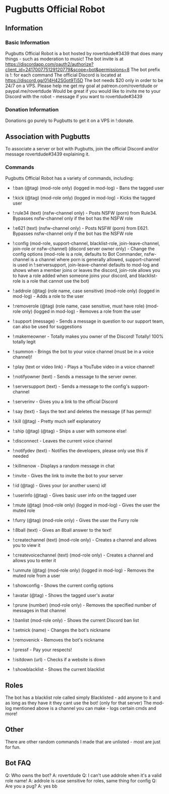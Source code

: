 # Pugbutts Official Robot
## Information

### Basic Information
Pugbutts Official Robot is a bot hosted by rovertdude#3439 that does many things - such as moderation to music!
The bot invite is at https://discordapp.com/oauth2/authorize?client_id=241700775129120779&scope=bot&permissions=8
The bot prefix is !: for each command
The official Discord is located at https://discord.gg/014H42SGot9Ti5D
The bot needs $20 only in order to be 24/7 on a VPS. Please help me get my goal at patreon.com/rovertdude or paypal.me/rovertdude
Would be great if you would like to invite me to your Discord with the robot - message if you want to rovertdude#3439

### Donation Information
Donations go purely to Pugbutts to get it on a VPS in !:donate.

## Association with Pugbutts
To associate a server or bot with Pugbutts, join the official Discord and/or message rovertdude#3439 explaining it.

### Commands
Pugbutts Official Robot has a variety of commands, including:

* !:ban (@tag) (mod-role only) (logged in mod-log) - Bans the tagged user

* !:kick (@tag) (mod-role only) (logged in mod-log) - Kicks the tagged user

- !:rule34 (text) (nsfw-channel only) - Posts NSFW (porn) from Rule34. Bypasses nsfw-channel only if the bot has the NSFW role

- !:e621 (text) (nsfw-channel only) - Posts NSFW (porn) from E621. Bypasses nsfw-channel only if the bot has the NSFW role

* !:config (mod-role, support-channel, blacklist-role, join-leave-channel, join-role or nsfw-channel) (discord server owner only) - Change the config options (mod-role is a role, defaults to Bot Commander, nsfw-channel is a channel where porn is generally allowed, support-channel is used in !:serversupport, join-leave-channel defaults to mod-log and shows when a member joins or leaves the discord, join-role allows you to have a role added when someone joins your discord, and blacklist-role is a role that cannot use the bot)

* !:addrole (@tag) (role name, case sensitive) (mod-role only) (logged in mod-log) - Adds a role to the user

* !:removerole (@tag) (role name, case sensitive, must have role) (mod-role only) (logged in mod-log) - Removes a role from the user

- !:support (message) - Sends a message in question to our support team, can also be used for suggestions

- !:makemeowner - Totally makes you owner of the Discord! Totally! 100% totally legit

- !:summon - Brings the bot to your voice channel (must be in a voice channel)!

- !:play (text or video link) - Plays a YouTube video in a voice channel!

- !:notifyowner (text) - Sends a message to the server owner.

- !:serversupport (text) - Sends a message to the config's support-channel

- !:serverinv - Gives you a link to the official Discord

- !:say (text) - Says the text and deletes the message (if has perms)!

- !:kill (@tag) - Pretty much self explanatory

- !:ship (@tag) (@tag) - Ships a user with someone else!

- !:disconnect - Leaves the current voice channel

- !:notifydev (text) - Notifies the developers, please only use this if needed

- !:killmenow - Displays a random message in chat

- !:invite - Gives the link to invite the bot to your server

- !:id (@tag) - Gives your (or another users) id!

- !:userinfo (@tag) - Gives basic user info on the tagged user

* !:mute (@tag) (mod-role only) (logged in mod-log) - Gives the user the muted role

* !:furry (@tag) (mod-role only) - Gives the user the Furry role

- !:8ball (text) - Gives an 8ball answer to the text!

* !:createchannel (text) (mod-role only) - Creates a channel and allows you to view it

* !:createvoicechannel (text) (mod-role only) - Creates a channel and allows you to enter it

* !:unmute (@tag) (mod-role only) (logged in mod-log) - Removes the muted role from a user

- !:showconfig - Shows the current config options

- !:avatar (@tag) - Shows the tagged user's avatar

* !:prune (number) (mod-role only) - Removes the specified number of messages in that channel

* !:banlist (mod-role only) - Shows the current Discord ban list

- !:setnick (name) - Changes the bot's nickname

- !:removenick - Removes the bot's nickname

- !:pressf - Pay your respects!

- !:isitdown (url) - Checks if a website is down

- !:showblacklist - Shows the current blacklist


## Roles
The bot has a blacklist role called simply Blacklisted - add anyone to it and as long as they have it they cant use the bot! (only for that server)
The mod-log mentioned above is a channel you can make - logs certain cmds and more!

## Other
There are other random commands I made that are unlisted - most are just for fun.

## Bot FAQ
Q: Who owns the bot?
A: rovertdude
Q: I can't use addrole when it's a valid role name!
A: addrole is case sensitive for roles, same thing for config
Q: Are you a pug?
A: yes bb
